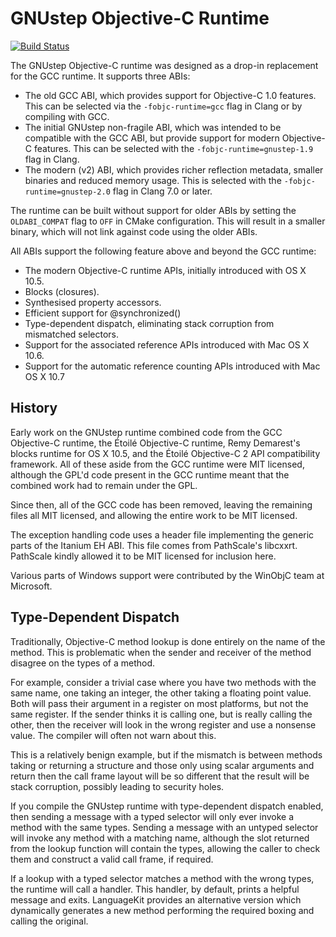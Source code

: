 GNUstep Objective-C Runtime
===========================

[![Build Status](https://dev.azure.com/gnustep/libobjc2/_apis/build/status/gnustep.libobjc2?branchName=master)](https://dev.azure.com/gnustep/libobjc2/_build/latest?definitionId=1&branchName=master)

The GNUstep Objective-C runtime was designed as a drop-in replacement for the
GCC runtime.  It supports three ABIs:

- The old GCC ABI, which provides support for Objective-C 1.0 features.  This
  can be selected via the `-fobjc-runtime=gcc` flag in Clang or by compiling
  with GCC.
- The initial GNUstep non-fragile ABI, which was intended to be compatible with
  the GCC ABI, but provide support for modern Objective-C features.  This can be
  selected with the `-fobjc-runtime=gnustep-1.9` flag in Clang.
- The modern (v2) ABI, which provides richer reflection metadata, smaller
  binaries and reduced memory usage.  This is selected with the
  `-fobjc-runtime=gnustep-2.0` flag in Clang 7.0 or later.

The runtime can be built without support for older ABIs by setting the
`OLDABI_COMPAT` flag to `OFF` in CMake configuration.  This will result in a
smaller binary, which will not link against code using the older ABIs.

All ABIs support the following feature above and beyond the GCC runtime:

- The modern Objective-C runtime APIs, initially introduced with OS X 10.5.
- Blocks (closures).
- Synthesised property accessors.
- Efficient support for @synchronized()
- Type-dependent dispatch, eliminating stack corruption from mismatched
  selectors.
- Support for the associated reference APIs introduced with Mac OS X 10.6.
- Support for the automatic reference counting APIs introduced with Mac OS X
  10.7

History
-------

Early work on the GNUstep runtime combined code from the GCC Objective-C
runtime, the Étoilé Objective-C runtime, Remy Demarest's blocks runtime for OS
X 10.5, and the Étoilé Objective-C 2 API compatibility framework.  All of these
aside from the GCC runtime were MIT licensed, although the GPL'd code present
in the GCC runtime meant that the combined work had to remain under the GPL.

Since then, all of the GCC code has been removed, leaving the remaining files
all MIT licensed, and allowing the entire work to be MIT licensed.  

The exception handling code uses a header file implementing the generic parts
of the Itanium EH ABI.  This file comes from PathScale's libcxxrt.  PathScale
kindly allowed it to be MIT licensed for inclusion here.

Various parts of Windows support were contributed by the WinObjC team at
Microsoft.

Type-Dependent Dispatch
-----------------------

Traditionally, Objective-C method lookup is done entirely on the name of the
method.  This is problematic when the sender and receiver of the method
disagree on the types of a method.  

For example, consider a trivial case where you have two methods with the same
name, one taking an integer, the other taking a floating point value.  Both
will pass their argument in a register on most platforms, but not the same
register.  If the sender thinks it is calling one, but is really calling the
other, then the receiver will look in the wrong register and use a nonsense
value.  The compiler will often not warn about this.

This is a relatively benign example, but if the mismatch is between methods
taking or returning a structure and those only using scalar arguments and
return then the call frame layout will be so different that the result will be
stack corruption, possibly leading to security holes.

If you compile the GNUstep runtime with type-dependent dispatch enabled, then
sending a message with a typed selector will only ever invoke a method with the
same types.  Sending a message with an untyped selector will invoke any method
with a matching name, although the slot returned from the lookup function will
contain the types, allowing the caller to check them and construct a valid call
frame, if required.

If a lookup with a typed selector matches a method with the wrong types, the
runtime will call a handler.  This handler, by default, prints a helpful
message and exits.  LanguageKit provides an alternative version which
dynamically generates a new method performing the required boxing and calling
the original.

